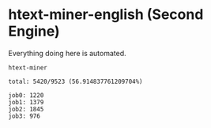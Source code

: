 # htext-miner-english (Second Engine)

Everything doing here is automated.

```
htext-miner

total: 5420/9523 (56.914837761209704%)

job0: 1220
job1: 1379
job2: 1845
job3: 976
```